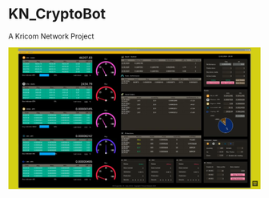 # KN_CryptoBot
A Kricom Network Project

![alt text](https://github.com/Eveneo/KN_CryptoBot/blob/main/KN_CryptoBot_AI_Preview_beta_v0.0.6.png)
